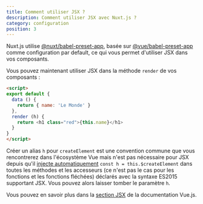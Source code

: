 ```yaml
---
title: Comment utiliser JSX ?
description: Comment utiliser JSX avec Nuxt.js ?
category: configuration
position: 3
---
```


Nuxt.js utilise [@nuxt/babel-preset-app](https://github.com/nuxt/nuxt.js/tree/dev/packages/babel-preset-app), basée sur [@vue/babel-preset-app](https://github.com/vuejs/vue-cli/tree/dev/packages/%40vue/babel-preset-app) comme configuration par default, ce qui vous permet d'utiliser JSX dans vos composants.

Vous pouvez maintenant utiliser JSX dans la méthode `render` de vos composants :

```html
<script>
export default {
  data () {
    return { name: 'Le Monde' }
  },
  render (h) {
    return <h1 class="red">{this.name}</h1>
  }
}
</script>
```

<div class="Alert Alert--orange">

Créer un alias `h` pour `createElement` est une convention commune que vous rencontrerez dans l'écosystème Vue mais n'est pas nécessaire pour JSX depuis qu'il [injecte automatiquement](https://github.com/vuejs/babel-plugin-transform-vue-jsx#h-auto-injection) `const h = this.$createElement` dans toutes les méthodes et les accesseurs (ce n'est pas le cas pour les fonctions et les fonctions fléchées) déclarés avec la syntaxe ES2015 supportant JSX. Vous pouvez alors laisser tomber le paramètre `h`.

</div>

Vous pouvez en savoir plus dans la [section JSX](https://vuejs.org/v2/guide/render-function.html#JSX) de la documentation Vue.js.
